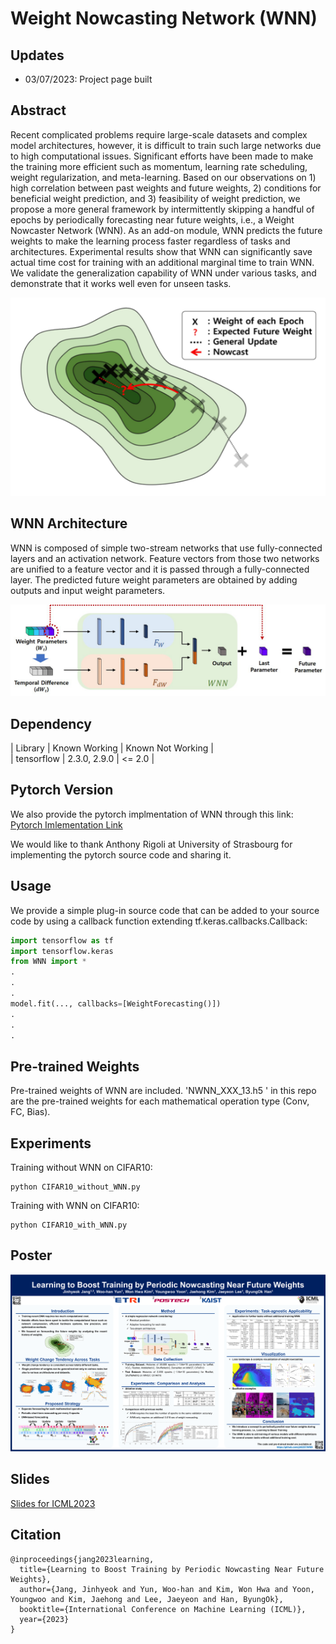 
# Weight Nowcasting Network (WNN)

<!---Code for ["Learning to Boost Training by Periodic Nowcasting Near Future Weights"]-->

## Updates

- 03/07/2023: Project page built


## Abstract

Recent complicated problems require large-scale datasets and complex model architectures, however, it is difficult to train such large networks due to high computational issues. 
Significant efforts have been made to make the training more efficient such as momentum, learning rate scheduling, weight regularization, and meta-learning. Based on our observations on 1) high correlation between past weights and future weights, 2) conditions for beneficial weight prediction, and 3) feasibility of weight prediction, we propose a more general framework by intermittently skipping a handful of epochs by periodically forecasting near future weights, i.e., a Weight Nowcaster Network (WNN). As an add-on module, WNN predicts the future weights to make the learning process faster regardless of tasks and architectures.
Experimental results show that WNN can significantly save actual time cost for training with an additional marginal time to train WNN.
We validate the generalization capability of WNN under various tasks, and demonstrate that it works well even for unseen tasks. 


<p align="center">
  <img src="https://github.com/jjh6297/WNN/blob/main/Figs/thumbnail_landscape.png"/>
</p>

## WNN Architecture

WNN is composed of simple two-stream networks that use fully-connected
layers and an activation network. Feature vectors from those two networks are unified to a feature vector and it is passed through a
fully-connected layer. The predicted future weight parameters are obtained by adding outputs and input weight parameters.

<p align="center">
  <img src="https://github.com/jjh6297/WNN/blob/main/Figs/wnn_architecture.png"/>
</p>


## Dependency


<!-- dependencies: -->

| Library | Known Working | Known Not Working |  
| tensorflow | 2.3.0, 2.9.0 | <= 2.0 |
<!-- | tensorflow | 2.3.0, 2.4.1 | <= 2.0 | -->

## Pytorch Version

We also provide the pytorch implmentation of WNN through this link:
[Pytorch Imlementation Link](https://github.com/jjh6297/WNN/tree/main/WNN_Pytorch)

We would like to thank Anthony Rigoli at University of Strasbourg for implementing the pytorch source code and sharing it.

## Usage

We provide a simple plug-in source code that can be added to your source code by using a callback function extending tf.keras.callbacks.Callback:
<!---WNN can be easily used as a callback function extending tf.keras.callbacks.Callback: -->
```python
import tensorflow as tf
import tensorflow.keras
from WNN import *
.
.
.
model.fit(..., callbacks=[WeightForecasting()])
.
.
.
```
## Pre-trained Weights
Pre-trained weights of WNN are included.
'NWNN_XXX_13.h5 ' in this repo are the pre-trained weights for each mathematical operation type (Conv, FC, Bias).


## Experiments

Training without WNN on CIFAR10:

```
python CIFAR10_without_WNN.py
```


Training with WNN on CIFAR10:

```
python CIFAR10_with_WNN.py
```

## Poster

![alt text](https://github.com/jjh6297/WNN/blob/main/Figs/ICML2023-poster_WNN_v1.0.png?raw=true)

## Slides

<a href="Figs/icml2023_slides.pdf">Slides for ICML2023</a>

## Citation

```
@inproceedings{jang2023learning,
  title={Learning to Boost Training by Periodic Nowcasting Near Future Weights},
  author={Jang, Jinhyeok and Yun, Woo-han and Kim, Won Hwa and Yoon, Youngwoo and Kim, Jaehong and Lee, Jaeyeon and Han, ByungOk},
  booktitle={International Conference on Machine Learning (ICML)},
  year={2023}
}
```
